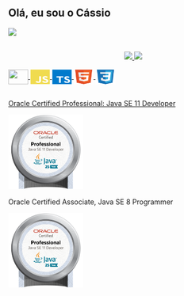## Olá, eu sou o Cássio
<div>
    <a href="http://www.linkedin.com/in/cassio09alves" target="_blank">
        <img src="https://img.shields.io/badge/-LinkedIn-%230077B5?style=for-the-badge&logo=linkedin&logoColor=white"
            target="_blank">
    </a>
</div>

##

<div align="center">
    <a href="https://github.com/cassio-kdev">
        <img height="180em"
            src="https://github-readme-stats.vercel.app/api?username=cassio-kdev&show_icons=true&theme=dark&include_all_commits=true&count_private=true">
        <img height="180em"
            src="https://github-readme-stats.vercel.app/api/top-langs/?username=cassio-kdev&layout=compact&langs_count=7&theme=dark" />
</div>

<div style="display: inline_block"><br>
    <img align="center" alt="" height="30" width="40"
        src="https://img.shields.io/badge/Java-ED8B00?style=for-the-badge&logo=java&logoColor=white" />
    <img align="center" alt="" height="30" width="40"
        src="https://raw.githubusercontent.com/devicons/devicon/master/icons/javascript/javascript-plain.svg" />
    <img align="center" alt="" height="30" width="40"
        src="https://raw.githubusercontent.com/devicons/devicon/master/icons/typescript/typescript-plain.svg" />
    <img align="center" alt="" height="30" width="40"
        src="https://raw.githubusercontent.com/devicons/devicon/master/icons/html5/html5-original.svg" />
    <img align="center" alt="" height="30" width="40"
        src="https://raw.githubusercontent.com/devicons/devicon/master/icons/css3/css3-original.svg" />

</div>

##

<div style="display: inline_block">
    <p>Oracle Certified Professional: Java SE 11 Developer</p>
    <a href="https://www.credly.com/badges/2cd778d6-e9ed-4244-8cc0-99622452061f" target="_blank">
        <img height="30%" width="30%" alt="Oracle Certified Professional: Java SE 11 Developer" title="Oracle Certified Professional: Java SE 11 Developer" src="https://github.com/cassio-kdev/cassio-kdev/blob/master/Oracle_Java_SE_11_Developer.jpg"
            target="_blank">
    </a>
    <p>Oracle Certified Associate, Java SE 8 Programmer</p>
    <a href="https://www.credly.com/earner/earned/badge/55a8d85f-58d5-4ef2-8ae4-07f14f3513c4" target="_blank">
        <img height="30%" width="30%" alt="Oracle Certified Associate, Java SE 8 Programmer" title="Oracle Certified Associate, Java SE 8 Programmer" src="https://github.com/cassio-kdev/cassio-kdev/blob/master/Oracle_Java_SE_11_Developer.jpg"
            target="_blank">
    </a>

</div>
